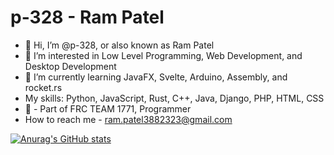 # p-328 - Ram Patel
- 👋 Hi, I’m @p-328, or also known as Ram Patel
- 👀 I’m interested in Low Level Programming, Web Development, and Desktop Development
- 🌱 I’m currently learning JavaFX, Svelte, Arduino, Assembly, and rocket.rs
- My skills: Python, JavaScript, Rust, C++, Java, Django, PHP, HTML, CSS
- 🤖 - Part of FRC TEAM 1771, Programmer
- How to reach me - ram.patel3882323@gmail.com 

<!---
p-328/p-328 is a ✨ special ✨ repository because its `README.md` (this file) appears on your GitHub profile.
You can click the Preview link to take a look at your changes.
--->
[![Anurag's GitHub stats](https://github-readme-stats.vercel.app/api?username=p-328)](https://github.com/anuraghazra/github-readme-stats)

